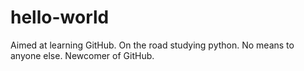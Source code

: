 # hello-world
Aimed at learning GitHub.
On the road studying python.
No means to anyone else.
Newcomer of GitHub.
